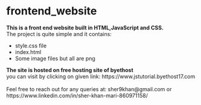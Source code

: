 # frontend_website
<b> This is a front end website built in HTML,JavaScript and CSS. </b>  </br>
The project is quite simple and it contains: </br>
<ul>
  <li> style.css file </li>
  <li> index.html </li>
  <li> Some image files but all are png </li>
</ul>
<b> The site is hosted on free hosting site of byethost </b></br>
you can visit by clicking on given link:  https://www.jstutorial.byethost17.com <br>
</br>
Feel free to reach out for any queries at: sher9khan@gmail.com or https://www.linkedin.com/in/sher-khan-mari-860971158/
